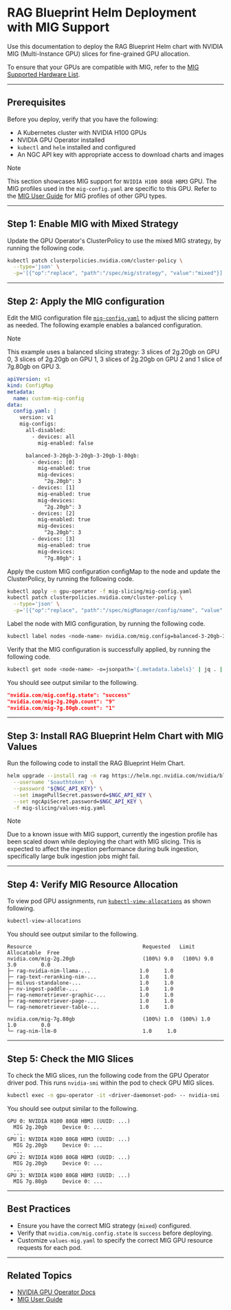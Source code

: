 # RAG Blueprint Helm Deployment with MIG Support

Use this documentation to deploy the RAG Blueprint Helm chart with NVIDIA MIG (Multi-Instance GPU) slices for fine-grained GPU allocation.

To ensure that your GPUs are compatible with MIG,
refer to the [MIG Supported Hardware List](https://docs.nvidia.com/datacenter/tesla/mig-user-guide/#mig-supported-gpus).

---

## Prerequisites

Before you deploy, verify that you have the following:

* A Kubernetes cluster with NVIDIA H100 GPUs
* NVIDIA GPU Operator installed
* `kubectl` and `helm` installed and configured
* An NGC API key with appropriate access to download charts and images

> [!NOTE]
> This section showcases MIG support for `NVIDIA H100 80GB HBM3` GPU. The MIG profiles used in the `mig-config.yaml` are specific to this GPU.
> Refer to the [MIG User Guide](https://docs.nvidia.com/datacenter/tesla/mig-user-guide/) for MIG profiles of other GPU types.

---

## Step 1: Enable MIG with Mixed Strategy

Update the GPU Operator's ClusterPolicy to use the mixed MIG strategy, by running the following code.

```bash
kubectl patch clusterpolicies.nvidia.com/cluster-policy \
  --type='json' \
  -p='[{"op":"replace", "path":"/spec/mig/strategy", "value":"mixed"}]'
```

---

## Step 2: Apply the MIG configuration

Edit the MIG configuration file [`mig-config.yaml`](../deploy/helm/mig-slicing/mig-config.yaml) to adjust the slicing pattern as needed.
The following example enables a balanced configuration.


> [!NOTE]
> This example uses a balanced slicing strategy:  3 slices of 2g.20gb on GPU 0, 3 slices of 2g.20gb on GPU 1, 3 slices of 2g.20gb on GPU 2 and 1 slice of 7g.80gb on GPU 3.

```yaml
apiVersion: v1
kind: ConfigMap
metadata:
  name: custom-mig-config
data:
  config.yaml: |
    version: v1
    mig-configs:
      all-disabled:
        - devices: all
          mig-enabled: false

      balanced-3-20gb-3-20gb-3-20gb-1-80gb:
        - devices: [0]
          mig-enabled: true
          mig-devices:
            "2g.20gb": 3
        - devices: [1]
          mig-enabled: true
          mig-devices:
            "2g.20gb": 3
        - devices: [2]
          mig-enabled: true
          mig-devices:
            "2g.20gb": 3
        - devices: [3]
          mig-enabled: true
          mig-devices:
            "7g.80gb": 1
```

Apply the custom MIG configuration configMap to the node and update the ClusterPolicy, by running the following code.

```bash
kubectl apply -n gpu-operator -f mig-slicing/mig-config.yaml
kubectl patch clusterpolicies.nvidia.com/cluster-policy \
  --type='json' \
  -p='[{"op":"replace", "path":"/spec/migManager/config/name", "value":"custom-mig-config"}]'
```

Label the node with MIG configuration, by running the following code.

```bash
kubectl label nodes <node-name> nvidia.com/mig.config=balanced-3-20gb-3-20gb-3-20gb-1-80gb --overwrite
```

Verify that the MIG configuration is successfully applied, by running the following code.

```bash
kubectl get node <node-name> -o=jsonpath='{.metadata.labels}' | jq . | grep mig
```

You should see output similar to the following.

```json
"nvidia.com/mig.config.state": "success"
"nvidia.com/mig-2g.20gb.count": "9"
"nvidia.com/mig-7g.80gb.count": "1"
```

---

## Step 3: Install RAG Blueprint Helm Chart with MIG Values

Run the following code to install the RAG Blueprint Helm Chart.

```bash
helm upgrade --install rag -n rag https://helm.ngc.nvidia.com/nvidia/blueprint/charts/nvidia-blueprint-rag-v2.2.0.tgz \
  --username '$oauthtoken' \
  --password "${NGC_API_KEY}" \
  --set imagePullSecret.password=$NGC_API_KEY \
  --set ngcApiSecret.password=$NGC_API_KEY \
  -f mig-slicing/values-mig.yaml
```

> [!NOTE]
> Due to a known issue with MIG support, currently the ingestion profile has been scaled down while deploying the chart with MIG slicing.
> This is expected to affect the ingestion performance during bulk ingestion, specifically large bulk ingestion jobs might fail.

---

## Step 4: Verify MIG Resource Allocation

To view pod GPU assignments, run [`kubectl-view-allocations`](https://github.com/davidB/kubectl-view-allocations) as shown following.

```bash
kubectl-view-allocations
```

You should see output similar to the following.

```
Resource                                    Requested   Limit    Allocatable  Free
nvidia.com/mig-2g.20gb                      (100%) 9.0   (100%) 9.0     3.0        0.0
├─ rag-nvidia-nim-llama-...                1.0     1.0
├─ rag-text-reranking-nim-...              1.0     1.0
├─ milvus-standalone-...                   1.0     1.0
├─ nv-ingest-paddle-...                    1.0     1.0
├─ rag-nemoretriever-graphic-...           1.0     1.0
├─ rag-nemoretriever-page-...              1.0     1.0
└─ rag-nemoretriever-table-...             1.0     1.0

nvidia.com/mig-7g.80gb                      (100%) 1.0  (100%) 1.0     1.0        0.0
└─ rag-nim-llm-0                            1.0     1.0
```

---

## Step 5: Check the MIG Slices

To check the MIG slices, run the following code from the GPU Operator driver pod.
This runs `nvidia-smi` within the pod to check GPU MIG slices.

```bash
kubectl exec -n gpu-operator -it <driver-daemonset-pod> -- nvidia-smi -L
```

You should see output similar to the following.

```
GPU 0: NVIDIA H100 80GB HBM3 (UUID: ...)
  MIG 2g.20gb     Device 0: ...
  ...
GPU 1: NVIDIA H100 80GB HBM3 (UUID: ...)
  MIG 2g.20gb     Device 0: ...
  ...
GPU 2: NVIDIA H100 80GB HBM3 (UUID: ...)
  MIG 2g.20gb     Device 0: ...
  ...
GPU 3: NVIDIA H100 80GB HBM3 (UUID: ...)
  MIG 7g.80gb     Device 0: ...
```

---

## Best Practices

* Ensure you have the correct MIG strategy (`mixed`) configured.
* Verify that `nvidia.com/mig.config.state` is `success` before deploying.
* Customize `values-mig.yaml` to specify the correct MIG GPU resource requests for each pod.

---

## Related Topics

* [NVIDIA GPU Operator Docs](https://docs.nvidia.com/datacenter/cloud-native/gpu-operator/latest/)
* [MIG User Guide](https://docs.nvidia.com/datacenter/tesla/mig-user-guide/)